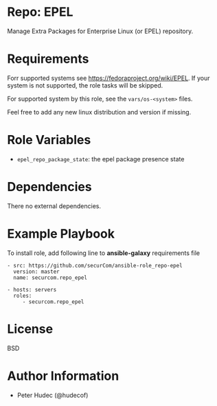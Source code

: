 # Repo: EPEL

Manage Extra Packages for Enterprise Linux (or EPEL) repository.

# Requirements

Forr supported systems  see https://fedoraproject.org/wiki/EPEL. If your system is not supported,
the role tasks will be skipped.

For supported system by this role, see the `vars/os-<system>` files.

Feel free to add any new linux distribution and version if missing.

# Role Variables

- `epel_repo_package_state`: the epel package presence  state

# Dependencies

There no external dependencies.

# Example Playbook

To install role, add following line to **ansible-galaxy** requirements file
```
- src: https://github.com/securCom/ansible-role_repo-epel
  version: master
  name: securcom.repo_epel
```

```
- hosts: servers
  roles:
     - securcom.repo_epel
```

# License

BSD

# Author Information


- Peter Hudec (@hudecof)